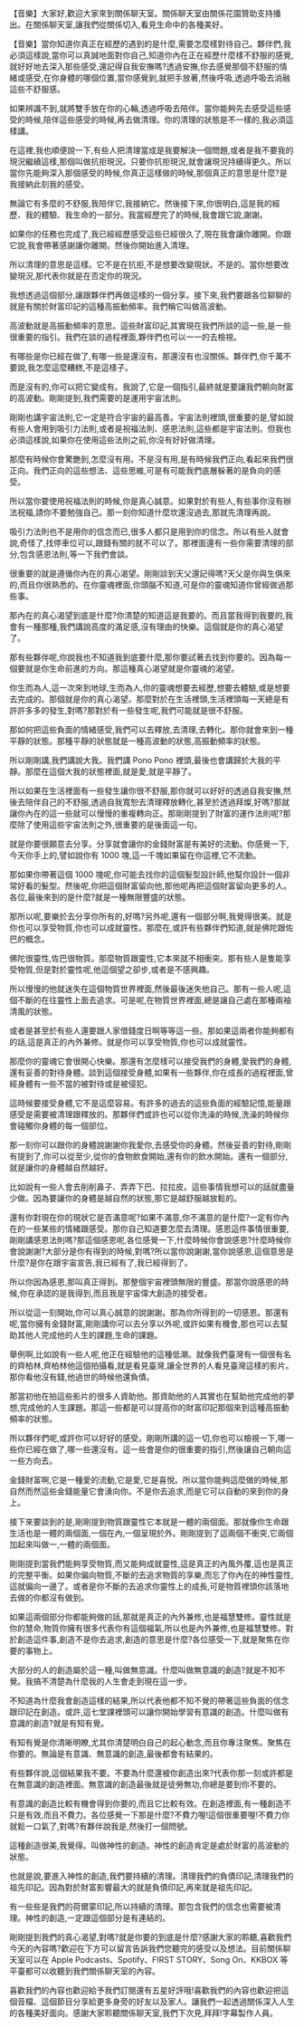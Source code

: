 【音樂】大家好,歡迎大家來到關係聊天室。關係聊天室由關係花園贊助支持播出。在關係聊天室,讓我們從關係切入,看見生命中的各種美好。

【音樂】當你知道你真正在經歷的遇到的是什麼,需要怎麼樣對待自己。夥伴們,我必須這樣說,當你可以真誠地面對你自己,知道你內在正在經歷什麼樣不舒服的感覺,就好好地去深入那些感受,還記得自我安撫嗎?透過安撫,你去感覺那個不舒服的情緒或感受,在你身體的哪個位置,當你感覺到,就把手放著,然後呼吸,透過呼吸去消融這些不舒服感。

如果辨識不到,就將雙手放在你的心輪,透過呼吸去陪伴。當你能夠先去感受這些感受的時候,陪伴這些感受的時候,再去做清理。你的清理的狀態是不一樣的,我必須這樣講。

在這裡,我也順便說一下,有些人把清理當成是我要解決一個問題,或者是我不要我的現況繼續這樣,那個叫做抗拒現況。只要你抗拒現況,就會讓現況持續得更久。所以當你先能夠深入那個感受的時候,你真正這樣做的時候,那個真正的意思是什麼?是我接納此刻我的感受。

無論它有多麼的不舒服,我陪伴它,我接納它。然後接下來,你很明白,這是我的經歷、我的體驗、我生命的一部分。我當經歷完了的時候,我會跟它說,謝謝。

如果你的任務也完成了,我已經經歷感受這些已經很久了,現在我會讓你離開。你跟它說,我會帶著感謝讓你離開。然後你開始進入清理。

所以清理的意思是這樣。它不是在抗拒,不是想要改變現狀。不是的。當你想要改變現況,那代表你就是在否定你的現況。

我想透過這個部分,讓跟夥伴們再做這樣的一個分享。接下來,我們要跟各位聊聊的就是有關於財富印記的這種高振動頻率。我們稱它叫做高波動。

高波動就是高振動頻率的意思。這些財富印記,其實現在我們所談的這一些,是一些很重要的指引。我們在談的過程裡面,夥伴們也可以一一的去檢視。

有哪些是你已經在做了,有哪一些是還沒有。那還沒有也沒關係。夥伴們,你千萬不要說,我怎麼這麼糟糕,不是這樣子。

而是沒有的,你可以把它變成有。我說了,它是一個指引,最終就是要讓我們朝向財富的高波動。剛剛提到,我們需要的是運用宇宙法則。

剛剛也講宇宙法則,它一定是符合宇宙的最高善。宇宙法則裡頭,很重要的是,譬如說有些人會用到吸引力法則,或者是祝福法則、感恩法則,這些都是宇宙法則。但我也必須這樣說,如果你在使用這些法則之前,你沒有好好做清理。

那麼有時候你會驚艷到,怎麼沒有用。不是沒有用,是有時候我們正向,看起來我們很正向。我們正向的這些想法、這些思維,可是有可能我們底層躲著的是負向的感受。

所以當你要使用祝福法則的時候,你是真心誠意。如果對於有些人,有些事你沒有辦法祝福,請你不要勉強自己。那一刻你知道什麼坎還沒過去,那就先清理再說。

吸引力法則也不是用你的信念而已,很多人都只是用到你的信念。所以有些人就會說,奇怪了,找停車位可以,跟錢有關的就不可以了。那裡面還有一些你需要清理的部分,包含感恩法則,等一下我們會談。

很重要的就是遵循你內在的真心渴望。剛剛談到天父還記得嗎?天父是你與生俱來的,而且你很熟悉的。在你靈魂裡面,你頭腦不知道,可是你的靈魂知道你曾經做過那些事。

那內在的真心渴望到底是什麼?你清楚的知道這是我要的。而且當我得到我要的,我會有一種那種,我們講說高度的滿足感,沒有理由的快樂。這個就是你的真心渴望了。

那有些夥伴呢,你說我也不知道我到底要什麼,那你要試著去找到你要的。因為每一個要就是你生命前進的方向。那這種真心渴望就是你靈魂的渴望。

你生而為人,這一次來到地球,生而為人,你的靈魂想要去經歷,想要去體驗,或是想要去完成的。那個就是你的真心渴望。那麼對於在生活裡頭,生活裡頭每一天總是有許許多多的發生,對嗎?那對於有一些發生呢,我們可能就是很不舒服。

那如何把這些負面的情緒感受,我們可以去釋放,去清理,去轉化。那你就會來到一種平靜的狀態。那種平靜的狀態就是一種高波動的狀態,高振動頻率的狀態。

所以剛剛講,我們講說大我。我們講 Pono Pono 裡頭,最後也會講歸於大我的平靜。那麼在這個大我的狀態裡面,就是愛,就是平靜了。

所以如果在生活裡面有一些發生讓你很不舒服,那你就可以好好的透過自我安撫,然後去陪伴自己的不舒服,透過自我寬恕去清理釋放轉化,甚至於透過拜燦,好嗎?那就讓你內在的這一些就可以慢慢的重複轉向正。那剛剛提到了財富的運作法則呢?那麼除了使用這些宇宙法則之外,很重要的是後面這一句。

就是你要很願意去分享。分享就會讓你的金錢財富是有美好的流動。你感覺一下,今天你手上的,譬如說你有 1000 塊,這一千塊如果留在你這裡,它不流動。

那如果你帶著這個 1000 塊呢,你可能去找你的這個髮型設計師,他幫你設計一個非常好看的髮型。然後呢,你把這個財富留向他,那他呢再把這個財富留向更多的人。各位,最後來到的是什麼?就是一種無限豐盛的狀態。

那所以呢,要樂於去分享你所有的,好嗎?另外呢,還有一個部分啊,我覺得很美。就是你也可以享受物質,你也可以成就靈性。那麼在,或許有些夥伴們知道,就是佛陀跟佐巴的概念。

佛陀很靈性,佐巴很物質。那麼物質跟靈性,它本來就不相衝突。那有些人是隻能享受物質,但是對於靈性呢,他這個望之卻步,或者是不感興趣。

所以慢慢的他就迷失在這個物質世界裡面,然後最後迷失他自己。那有一些人呢,這個不斷的在往靈性上面去追求。可是呢,在物質世界裡面,總是讓自己處在那種兩袖清風的狀態。

或者是甚至於有些人還要跟人家借錢度日啊等等這一些。那如果這兩者你能夠都有的話,這是真正的內外兼修。就是你可以享受物質,你也可以成就靈性。

那麼你的靈魂它會很開心快樂。那還有怎麼樣可以接受我們的身體,愛我們的身體,還有妥善的對待身體。談到這個接受身體,如果有一些夥伴,你在成長的過程裡面,曾經身體有一些不當的被對待或是被侵犯。

這時候要接受身體,它不是這麼容易。有許多的過去的這些負面的經驗記憶,能量跟感受是需要被清理跟釋放的。那夥伴們或許也可以從你洗澡的時候,洗澡的時候你會碰觸你身體的每一個部位。

那一刻你可以跟你的身體說謝謝你我愛你,去感受你的身體。然後妥善的對待,剛剛有提到了,你可以從至少,從你的食物飲食開始,還有你的飲水開始。還有一個部分,就是讓你的身體越自然越好。

比如說有一些人會去削削鼻子、弄弄下巴、拉拉皮。這些事情我想可以的話就盡量少做。因為要讓你的身體是越自然的狀態,那它是越舒服越放鬆的。

還有你對現在你的現狀它是否滿意呢?如果不滿意,你不滿意的是什麼?一定有你內在的一些某些的情緒跟感受。那你自己知道要怎麼去清理。感恩這件事情很重要,剛剛講感恩法則嗎?那這個感恩呢,各位感覺一下,什麼時候你會說感恩?什麼時候你會說謝謝?大部分是你有得到的時候,對嗎?所以當你說謝謝,當你說感恩,這個意思是什麼?是你在跟宇宙宣告,我已經有了,我已經得到了。

所以你因為感恩,那叫真正得到。那整個宇宙裡頭無限的豐盛。那當你說感恩的時候,你在承認的是我得到,而且我是宇宙偉大創造的接受者。

所以從這一刻開始,你可以真心誠意的說謝謝。那為你所得到的一切感恩。那還有呢,當你擁有金錢財富,剛剛講你可以去分享以外呢,或許如果有機會,那也可以去幫助其他人完成他的人生的課題,生命的課題。

舉例啊,比如說有一些人呢,他正在經驗他的這種低潮。就像我們臺灣有一個很有名的齊柏林,齊柏林他這個拍攝看,就是看見臺灣,讓全世界的人看見臺灣這樣的影片。那你看他沒有錢,他過世的時候他還負債。

那當初他在拍這些影片的很多人資助他。那資助他的人其實也在幫助他完成他的夢想,完成他的人生課題。那這一些都是可以提高你的財富印記那個來到這種高振動頻率的狀態。

所以夥伴們呢,或許你可以好好的感受。剛剛所講的這一切,你也可以檢視一下,哪一些你已經在做了,哪一些還沒有。這一些會是你的很重要的指引,然後讓自己朝向這一些方向去。

金錢財富啊,它是一種愛的流動,它是愛,它是喜悅。所以當你能夠這麼做的時候,那自然而然這些金錢能量它會湧向你。不是你去追求,而是它可以自動的來到你的身上。

接下來要談到的是,剛剛提到物質跟靈性它本就是一體的兩個面。那就像你生命跟生活也是一體的兩個面,一個在內,一個呈現於外。剛剛提到了這兩個不衝突,它兩個加起來叫做一,一體的兩個面。

剛剛提到當我們能夠享受物質,而又能夠成就靈性,這是真正的內風外覆,這也是真正的完整平衡。如果你偏向物質,不斷的去追求物質的享樂,而忘了你內在的神性靈性,這就偏向一邊了。或者是你不斷的去追求你靈性上的成長,可是物質裡頭你該落地去做的你都沒有做到。

如果這兩個部分你都能夠做的話,那就是真正的內外兼修,也是福慧雙修。靈性就是你的慧命,物質你擁有很多代表你有這個福氣,所以也是內外兼修,也是福慧雙修。對於創造這件事,創造不是你去追求,創造的意思是什麼?各位感受一下,就是聚焦在你要的事物上。

大部分的人的創造屬於這一種,叫做無意識。什麼叫做無意識的創造?就是不知不覺。我搞不清楚為什麼我的人生會走到現在這一步。

不知道為什麼我會創造這樣的結果,所以代表他都不知不覺的帶著這些負面的信念跟印記在創造。或許,這七堂課裡頭可以讓你開始學習有意識的創造。什麼叫做有意識的創造?就是有知有覺。

有知有覺是你清晰明瞭,尤其你清楚明白自己的起心動念,而且你專注聚焦。聚焦在你要的。無論是有意識、無意識的創造,最後都會有結果的。

有些夥伴說,這個結果我不要。不要為什麼還被你創造出來?代表你那一刻或許都是在無意識的創造裡面。無意識的創造最後就是徒勞無功,你總是要到你不要的。

有意識的創造比較有機會得到你要的,而且它比較有效。在創造裡面,有一種創造不只是有效,而且不費力。各位感覺一下那是什麼?不費力喔!這個很重要喔!不費力你就鬆一口氣了,對嗎?有夥伴說我是,然後打一個問號。

這種創造很美,我覺得。叫做神性的創造。神性的創造肯定是處於財富的高波動的狀態。

也就是說,要進入神性的創造,我們要持續的清理。清理我們的負債印記,清理我們的祖先印記。因為對於財富影響最大的就是負債印記,再來就是祖先印記。

有一些些是我們的荷爾蒙印記,所以持續的清理。那包含我們的信念也需要被清理。神性的創造,一定跟這個部分是有連結的。

剛剛提到我們的真心渴望,對嗎?就是你要的到底是什麼?感謝大家的聆聽,喜歡我們今天的內容嗎?歡迎在下方可以留言告訴我們您聽完的感受以及想法。目前關係聊天室可以在 Apple Podcasts、Spotify、FIRST STORY、Song On、KKBOX 等平臺都可以收聽到我們關係聊天室的內容。

喜歡我們的內容也歡迎給予我們訂閱還有五星好評哦!喜歡我們的內容也歡迎把這個音檔、這個節目分享給更多身旁的好友以及家人。讓我們一起透過關係深入人生的各種美好面向。感謝大家聆聽關係聊天室,我們下次見,拜拜!字幕製作人員。